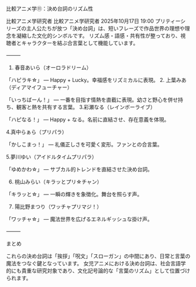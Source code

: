 比較アニメ学⑪：決め台詞のリズム性


比較アニメ学研究者
比較アニメ学研究者
2025年10月17日 19:00
プリティーシリーズの主人公たちが放つ「決め台詞」は、短いフレーズで作品世界の理想や理念を凝縮した文化的シンボルです。
リズム感・語感・共有性が整っており、視聴者とキャラクターを結ぶ合言葉として機能しています。

⸻

1. 春音あいら（オーロラドリーム）

「ハピラキ☆」
— Happy + Lucky。幸福感をリズミカルに表現。
2. 上葉みあ（ディアマイフューチャー）

「いっちばーん！」
— 一番を目指す情熱を直截に表現。幼さと野心を併せ持ち、観客と熱を共有する言葉。
3.彩瀬なる（レインボーライブ）

「ハピなる！」
— Happy + なる。名前に直結させ、存在意義を体現。

4.真中らぁら（プリパラ）

「かしこまっ！」
— 礼儀正しさを可愛く変形。ファンとの合言葉。

5.夢川ゆい（アイドルタイムプリパラ）

「ゆめかわ☆」
— サブカル的トレンドを直結させた決め台詞。

6. 桃山みらい（キラッとプリ☆チャン）

「キラッと☆」
— 一瞬の輝きを象徴化。舞台を照らす声。

7. 陽比野まつり（ワッチャプリマジ！）

「ワッチャ☆」
— 魔法世界を広げるエネルギッシュな掛け声。



⸻

まとめ

これらの決め台詞は「挨拶」「呪文」「スローガン」の中間にあり、日常と言葉の魔法をつなぐ鍵となっています。
女児アニメにおける決め台詞は、社会言語学的にも貴重な研究対象であり、文化記号論的な「言葉のリズム」として位置づけられます。
